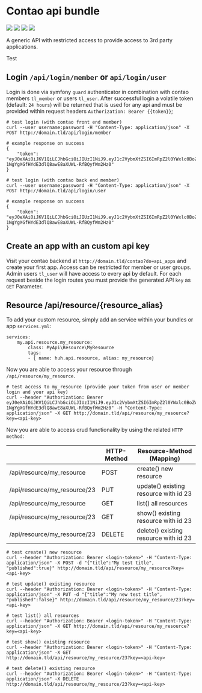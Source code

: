 # Contao api bundle

![](https://img.shields.io/packagist/v/heimrichhannot/contao-api-bundle.svg)
![](https://img.shields.io/packagist/dt/heimrichhannot/contao-api-bundle.svg)
[![](https://img.shields.io/travis/heimrichhannot/contao-api-bundle/master.svg)](https://travis-ci.org/heimrichhannot/contao-api-bundle/)
[![](https://img.shields.io/coveralls/heimrichhannot/contao-api-bundle/master.svg)](https://coveralls.io/github/heimrichhannot/contao-api-bundle)

A generic API with restricted access to provide access to 3rd party applications.

Test

## Login `/api/login/member` or `api/login/user`

Login is done via symfony `guard` authenticator in combination with contao members `tl_member` or users `tl_user`.
After successful login a volatile token (default: `24 hours`) will be returned that is used for any api and must be provided within request headers `Authorization: Bearer {{token}}`;

```
# test login (with contao front end member)
curl --user username:password -H "Content-Type: application/json" -X POST http://domain.tld/api/login/member

# example response on success
{
    "token": "eyJ0eXAiOiJKV1QiLCJhbGciOiJIUzI1NiJ9.eyJ1c2VybmXtZSI6ImRpZ2l0YWxlc0BoZWltcmljaA1oYW5ub3QuZGUiLCJpYXQiOjE1MzY4NTYwMDMsImV4cCI6MTUzNjk0MjQwM30.trp-1NgYgXGfHYdE3dlQ8awE8aXUWL-RfBQyfWm2Hz0"
}

# test login (with contao back end member)
curl --user username:password -H "Content-Type: application/json" -X POST http://domain.tld/api/login/user

# example response on success
{
    "token": "eyJ0eXAiOiJKV1QiLCJhbGciOiJIUzI1NiJ9.eyJ1c2VybmXtZSI6ImRpZ2l0YWxlc0BoZWltcmljaA1oYW5ub3QuZGUiLCJpYXQiOjE1MzY4NTYwMDMsImV4cCI6MTUzNjk0MjQwM30.trp-1NgYgXGfHYdE3dlQ8awE8aXUWL-RfBQyfWm2Hz0"
}
```

## Create an app with an custom api key 

Visit your contao backend at `http://domain.tld/contao?do=api_apps` and create your first app.
Access can be restricted for member or user groups. Admin users `tl_user` will have access to every api by default.
For each request beside the login routes you must provide the generated API `key` as `GET` Parameter.

## Resource /api/resource/{resource_alias}

To add your custom resource, simply add an service within your bundles or app `services.yml`:

```
services:
	my.api.resource.my_resource:
		class: MyApi\Resource\MyResource
		tags:
		- { name: huh.api.resource, alias: my_resource}
```

Now you are able to access your resource through `/api/resource/my_resource`.

```
# test access to my_resource (provide your token from user or member login and your api key)
curl --header "Authorization: Bearer eyJ0eXAiOiJKV1QiLCJhbGciOiJIUzI1NiJ9.eyJ1c2VybmXtZSI6ImRpZ2l0YWxlc0BoZWltcmljaA1oYW5ub3QuZGUiLCJpYXQiOjE1MzY4NTYwMDMsImV4cCI6MTUzNjk0MjQwM30.trp-1NgYgXGfHYdE3dlQ8awE8aXUWL-RfBQyfWm2Hz0" -H "Content-Type: application/json" -X GET http://domain.tld/api/resource/my_resource?key=<api-key>
```

Now you are able to access crud functionality by using the related `HTTP method`:

|   | HTTP-Method | Resource-Method (Mapping) |
|---|---|---|
| /api/resource/my_resource | POST | create() new resource |
| /api/resource/my_resource/23  | PUT | update() existing resource with id 23 |
| /api/resource/my_resource  | GET | list() all resources  |
| /api/resource/my_resource/23  | GET | show() existing resource with id 23 |
| /api/resource/my_resource/23  | DELETE | delete() existing resource with id 23 |

```
# test create() new resource
curl --header "Authorization: Bearer <login-token>" -H "Content-Type: application/json" -X POST -d "{"title":"My test title", "published":true}" http://domain.tld/api/resource/my_resource?key=<api-key>

# test update() existing resource
curl --header "Authorization: Bearer <login-token>" -H "Content-Type: application/json" -X PUT -d "{"title":"My new test title", "published":false}" http://domain.tld/api/resource/my_resource/23?key=<api-key>

# test list() all resources
curl --header "Authorization: Bearer <login-token>" -H "Content-Type: application/json" -X GET http://domain.tld/api/resource/my_resource?key=<api-key>

# test show() existing resource
curl --header "Authorization: Bearer <login-token>" -H "Content-Type: application/json" -X GET http://domain.tld/api/resource/my_resource/23?key=<api-key>

# test delete() existing resource
curl --header "Authorization: Bearer <login-token>" -H "Content-Type: application/json" -X DELETE http://domain.tld/api/resource/my_resource/23?key=<api-key>
```

